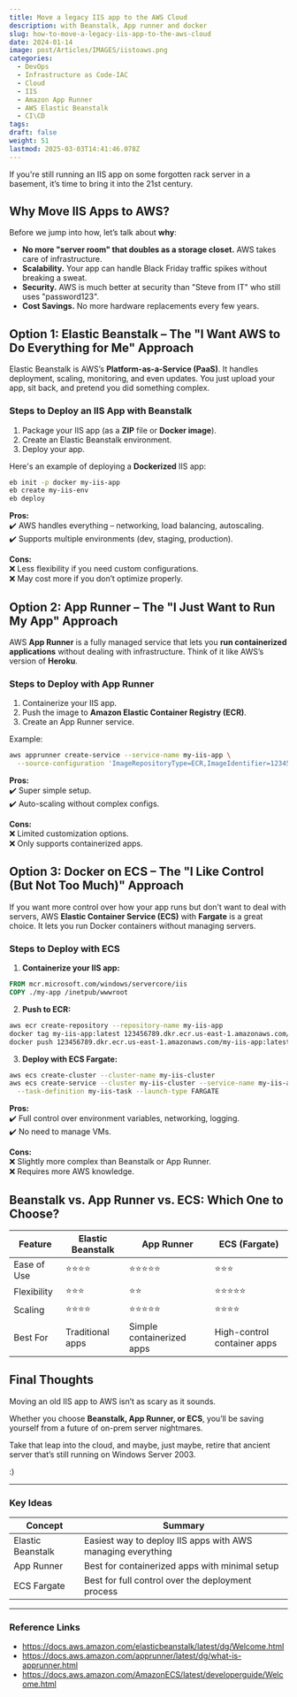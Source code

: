 ```yaml
---
title: Move a legacy IIS app to the AWS Cloud
description: with Beanstalk, App runner and docker
slug: how-to-move-a-legacy-iis-app-to-the-aws-cloud
date: 2024-01-14
image: post/Articles/IMAGES/iistoaws.png
categories:
  - DevOps
  - Infrastructure as Code-IAC
  - Cloud
  - IIS
  - Amazon App Runner
  - AWS Elastic Beanstalk
  - CI\CD
tags: 
draft: false
weight: 51
lastmod: 2025-03-03T14:41:46.078Z
---
```

<!-- 
# How to Move a legacy IIS app to the AWS Cloud with Beanstalk, App runner and docker

## A Brief History of IIS and the Cloud Wars

Ah, IIS. The web server that powered countless enterprise apps, intranet portals, and that one weird HR site that only worked in Internet Explorer. Microsoft’s **Internet Information Services (IIS)** has been around since the '90s, back when Windows NT ruled the corporate world and the only "cloud" we knew about was the one storing our MP3s on Napster. Fast forward a couple of decades, and suddenly, on-premises servers are about as trendy as dial-up internet. Welcome to the cloud era!
-->

If you're still running an IIS app on some forgotten rack server in a basement, it’s time to bring it into the 21st century.

<!-- 
And what better way than by moving it to **AWS**? In this article, we’ll look at three ways to do it: **Elastic Beanstalk, App Runner, and Docker**. And, of course, we’ll throw in some code samples because what’s an article without some copy-paste magic?
--->

## Why Move IIS Apps to AWS?

Before we jump into how, let’s talk about **why**:

* **No more "server room" that doubles as a storage closet.** AWS takes care of infrastructure.
* **Scalability.** Your app can handle Black Friday traffic spikes without breaking a sweat.
* **Security.** AWS is much better at security than "Steve from IT" who still uses "password123".
* **Cost Savings.** No more hardware replacements every few years.

## Option 1: Elastic Beanstalk – The "I Want AWS to Do Everything for Me" Approach

Elastic Beanstalk is AWS’s **Platform-as-a-Service (PaaS)**. It handles deployment, scaling, monitoring, and even updates. You just upload your app, sit back, and pretend you did something complex.

### Steps to Deploy an IIS App with Beanstalk

1. Package your IIS app (as a **ZIP** file or **Docker image**).
2. Create an Elastic Beanstalk environment.
3. Deploy your app.

Here's an example of deploying a **Dockerized** IIS app:

```sh
eb init -p docker my-iis-app
eb create my-iis-env
eb deploy
```

**Pros:**\
✔️ AWS handles everything – networking, load balancing, autoscaling.\
✔️ Supports multiple environments (dev, staging, production).

**Cons:**\
❌ Less flexibility if you need custom configurations.\
❌ May cost more if you don’t optimize properly.

## Option 2: App Runner – The "I Just Want to Run My App" Approach

AWS **App Runner** is a fully managed service that lets you **run containerized applications** without dealing with infrastructure. Think of it like AWS’s version of **Heroku**.

### Steps to Deploy with App Runner

1. Containerize your IIS app.
2. Push the image to **Amazon Elastic Container Registry (ECR)**.
3. Create an App Runner service.

Example:

```sh
aws apprunner create-service --service-name my-iis-app \
  --source-configuration 'ImageRepositoryType=ECR,ImageIdentifier=123456789.dkr.ecr.us-east-1.amazonaws.com/my-iis-app:latest'
```

**Pros:**\
✔️ Super simple setup.\
✔️ Auto-scaling without complex configs.

**Cons:**\
❌ Limited customization options.\
❌ Only supports containerized apps.

## Option 3: Docker on ECS – The "I Like Control (But Not Too Much)" Approach

If you want more control over how your app runs but don’t want to deal with servers, AWS **Elastic Container Service (ECS)** with **Fargate** is a great choice. It lets you run Docker containers without managing servers.

### Steps to Deploy with ECS

1. **Containerize your IIS app:**

```dockerfile
FROM mcr.microsoft.com/windows/servercore/iis
COPY ./my-app /inetpub/wwwroot
```

2. **Push to ECR:**

```sh
aws ecr create-repository --repository-name my-iis-app
docker tag my-iis-app:latest 123456789.dkr.ecr.us-east-1.amazonaws.com/my-iis-app:latest
docker push 123456789.dkr.ecr.us-east-1.amazonaws.com/my-iis-app:latest
```

3. **Deploy with ECS Fargate:**

```sh
aws ecs create-cluster --cluster-name my-iis-cluster
aws ecs create-service --cluster my-iis-cluster --service-name my-iis-app \
  --task-definition my-iis-task --launch-type FARGATE
```

**Pros:**\
✔️ Full control over environment variables, networking, logging.\
✔️ No need to manage VMs.

**Cons:**\
❌ Slightly more complex than Beanstalk or App Runner.\
❌ Requires more AWS knowledge.

## Beanstalk vs. App Runner vs. ECS: Which One to Choose?

| Feature     | Elastic Beanstalk | App Runner                | ECS (Fargate)               |
| ----------- | ----------------- | ------------------------- | --------------------------- |
| Ease of Use | ⭐⭐⭐⭐              | ⭐⭐⭐⭐⭐                     | ⭐⭐⭐                         |
| Flexibility | ⭐⭐⭐               | ⭐⭐                        | ⭐⭐⭐⭐⭐                       |
| Scaling     | ⭐⭐⭐⭐              | ⭐⭐⭐⭐⭐                     | ⭐⭐⭐⭐                        |
| Best For    | Traditional apps  | Simple containerized apps | High-control container apps |

## Final Thoughts

Moving an old IIS app to AWS isn’t as scary as it sounds.

Whether you choose **Beanstalk, App Runner, or ECS**, you’ll be saving yourself from a future of on-prem server nightmares.

Take that leap into the cloud, and maybe, just maybe, retire that ancient server that’s still running on Windows Server 2003.

:)

***

### Key Ideas

| Concept           | Summary                                                     |
| ----------------- | ----------------------------------------------------------- |
| Elastic Beanstalk | Easiest way to deploy IIS apps with AWS managing everything |
| App Runner        | Best for containerized apps with minimal setup              |
| ECS Fargate       | Best for full control over the deployment process           |

***

### Reference Links

* https://docs.aws.amazon.com/elasticbeanstalk/latest/dg/Welcome.html
* https://docs.aws.amazon.com/apprunner/latest/dg/what-is-apprunner.html
* https://docs.aws.amazon.com/AmazonECS/latest/developerguide/Welcome.html

